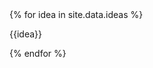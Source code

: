 ---
---


<article>
{% for idea in site.data.ideas %}
<p style="white-space: pre-line;">{{idea}}</p>
{% endfor %}
</article>